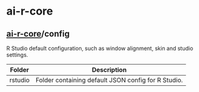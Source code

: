 # ai-r-core

## [ai-r-core](/README.md)/config

R Studio default configuration, such as window alignment, skin and studio settings.

|Folder|Description|
|-----|-----|
|rstudio|Folder containing default JSON config for R Studio.|